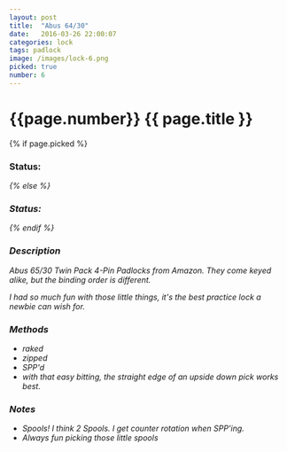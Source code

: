 ```yaml
---
layout: post
title:  "Abus 64/30"
date:   2016-03-26 22:00:07
categories: lock
tags: padlock
image: /images/lock-6.png
picked: true
number: 6
---
```


# {{page.number}} {{ page.title }}

{% if page.picked %}
### Status: <i class="fa fa-unlock"/>
{% else %}
### Status: <i class="fa fa-lock"/>
{% endif %}

### Description

Abus 65/30 Twin Pack 4-Pin Padlocks from Amazon. They come keyed alike, but the binding order is different.

I had so much fun with those little things, it's the best practice lock a newbie can wish for.

### Methods

- raked
- zipped
- SPP'd
- with that easy bitting, the straight edge of an upside down pick works best.

### Notes

- Spools! I think 2 Spools. I get counter rotation when SPP'ing.
- Always fun picking those little spools
